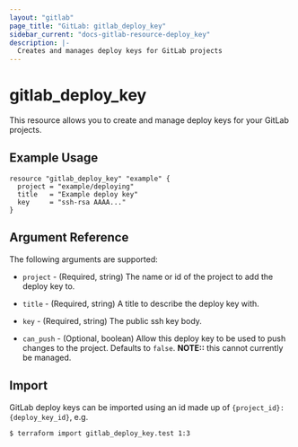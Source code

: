 ```yaml
---
layout: "gitlab"
page_title: "GitLab: gitlab_deploy_key"
sidebar_current: "docs-gitlab-resource-deploy_key"
description: |-
  Creates and manages deploy keys for GitLab projects
---
```


# gitlab\_deploy\_key

This resource allows you to create and manage deploy keys for your GitLab projects.


## Example Usage

```hcl
resource "gitlab_deploy_key" "example" {
  project = "example/deploying"
  title   = "Example deploy key"
  key     = "ssh-rsa AAAA..."
}
```

## Argument Reference

The following arguments are supported:

* `project` - (Required, string) The name or id of the project to add the deploy key to.

* `title` - (Required, string) A title to describe the deploy key with.

* `key` - (Required, string) The public ssh key body.

* `can_push` - (Optional, boolean) Allow this deploy key to be used to push changes to the project.  Defaults to `false`. **NOTE::** this cannot currently be managed.

## Import

GitLab deploy keys can be imported using an id made up of `{project_id}:{deploy_key_id}`, e.g.

```
$ terraform import gitlab_deploy_key.test 1:3
```